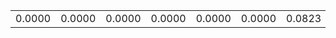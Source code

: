 |||||||||||||||||||||||||||||||||
|---:|---:|---:|---:|---:|---:|---:|---:|---:|---:|---:|---:|---:|---:|---:|---:|---:|---:|---:|---:|---:|---:|---:|---:|---:|---:|---:|---:|---:|---:|---:|---:|
|0.0000|0.0000|0.0000|0.0000|0.0000|0.0000|0.0823|0.1563|0.1905|0.2173|0.2353|0.2358|0.2304|0.2273|0.2266|0.2088|0.1888|0.1779|0.1861|0.1838|0.1914|0.2097|0.2193|0.2263|0.2283|0.2234|0.2113|0.1974|0.1987|0.1933|0.1957|0.1976|
